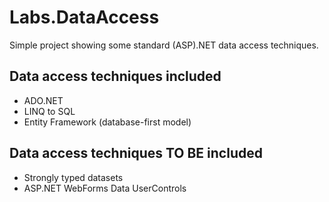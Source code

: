 Labs.DataAccess
===============

Simple project showing some standard (ASP).NET data access techniques. 

Data access techniques included
-------------------------------
* ADO.NET
* LINQ to SQL
* Entity Framework (database-first model)

Data access techniques TO BE included
-------------------------------------
* Strongly typed datasets
* ASP.NET WebForms Data UserControls

